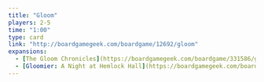 ```yaml
---
title: "Gloom"
players: 2-5
time: "1:00"
type: card
link: "http://boardgamegeek.com/boardgame/12692/gloom"
expansions:
  - [The Gloom Chronicles](https://boardgamegeek.com/boardgame/331586/gloom-chronicles)
  - [Gloomier: A Night at Hemlock Hall](https://boardgamegeek.com/boardgame/316850/gloomier-night-hemlock-hall)
---
```

